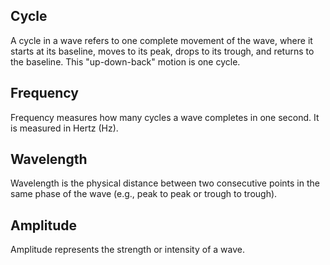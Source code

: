 ## Cycle

A cycle in a wave refers to one complete movement of the wave, where it starts at its baseline, moves to its peak, drops to its trough, and returns to the baseline. This "up-down-back" motion is one cycle.
## Frequency

Frequency measures how many cycles a wave completes in one second. It is measured in Hertz (Hz).
## Wavelength

Wavelength is the physical distance between two consecutive points in the same phase of the wave (e.g., peak to peak or trough to trough).
## Amplitude

Amplitude represents the strength or intensity of a wave.